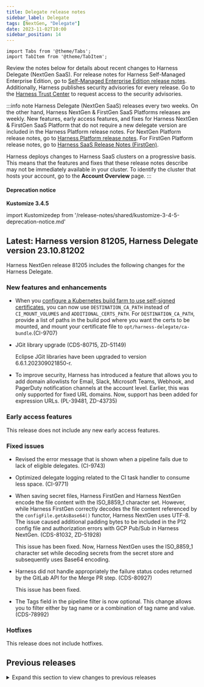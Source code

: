 ```yaml
---
title: Delegate release notes
sidebar_label: Delegate
tags: [NextGen, "Delegate"]
date: 2023-11-02T10:00
sidebar_position: 14
---
```

```mdx-code-block
import Tabs from '@theme/Tabs';
import TabItem from '@theme/TabItem';
```

<DocsButton icon = "fa-solid fa-square-rss" text="Subscribe via RSS" link="/release-notes/delegate/rss.xml" />

Review the notes below for details about recent changes to Harness Delegate (NextGen SaaS). For release notes for Harness Self-Managed Enterprise Edition, go to [Self-Managed Enterprise Edition release notes](/release-notes/self-managed-enterprise-edition). Additionally, Harness publishes security advisories for every release. Go to the [Harness Trust Center](https://trust.harness.io/?itemUid=c41ff7d5-98e7-4d79-9594-fd8ef93a2838&source=documents_card) to request access to the security advisories.

:::info note
Harness Delegate (NextGen SaaS) releases every two weeks. On the other hand, Harness NextGen & FirstGen SaaS Platforms releases are weekly. New features, early access features, and fixes for Harness NextGen & FirstGen SaaS Platform that do not require a new delegate version are included in the Harness Platform release notes. For NextGen Platform release notes, go to [Harness Platform release notes](/release-notes/platform). For FirstGen Platform release notes, go to [Harness SaaS Release Notes (FirstGen)](/docs/first-gen/firstgen-release-notes/harness-saa-s-release-notes).

Harness deploys changes to Harness SaaS clusters on a progressive basis. This means that the features and fixes that these release notes describe may not be immediately available in your cluster. To identify the cluster that hosts your account, go to the **Account Overview** page. 
:::

#### Deprecation notice

**Kustomize 3.4.5**

import Kustomizedep from '/release-notes/shared/kustomize-3-4-5-deprecation-notice.md'

<Kustomizedep />

## Latest: Harness version 81205, Harness Delegate version 23.10.81202

Harness NextGen release 81205 includes the following changes for the Harness Delegate.

### New features and enhancements

- When you [configure a Kubernetes build farm to use self-signed certificates](https://developer.harness.io/docs/continuous-integration/use-ci/set-up-build-infrastructure/k8s-build-infrastructure/configure-a-kubernetes-build-farm-to-use-self-signed-certificates/), you can now use `DESTINATION_CA_PATH` instead of `CI_MOUNT_VOLUMES` and `ADDITIONAL_CERTS_PATH`. For `DESTINATION_CA_PATH`, provide a list of paths in the build pod where you want the certs to be mounted, and mount your certificate file to `opt/harness-delegate/ca-bundle`.(CI-9707)

- JGit library upgrade (CDS-80715, ZD-51149)

  Eclipse JGit libraries have been upgraded to version 6.6.1.202309021850-r.

- To improve security, Harness has introduced a feature that allows you to add domain allowlists for Email, Slack, Microsoft Teams, Webhook, and PagerDuty notification channels at the account level. Earlier, this was only supported for fixed URL domains. Now, support has been added for expression URLs. (PL-39481, ZD-43735)

### Early access features

This release does not include any new early access features.

### Fixed issues

- Revised the error message that is shown when a pipeline fails due to lack of eligible delegates. (CI-9743)

- Optimized delegate logging related to the CI task handler to consume less space. (CI-9771)

- When saving secret files, Harness FirstGen and Harness NextGen encode the file content with the ISO_8859_1 character set. However, while Harness FirstGen correctly decodes the file content referenced by the `configFile.getAsBase64()` functor, Harness NextGen uses UTF-8. The issue caused additional padding bytes to be included in the P12 config file and authorization errors with GCP Pub/Sub in Harness NextGen. (CDS-81032, ZD-51928)

  This issue has been fixed. Now, Harness NextGen uses the ISO_8859_1 character set while decoding secrets from the secret store and subsequently uses Base64 encoding.

- Harness did not handle appropriately the failure status codes returned by the GitLab API for the Merge PR step. (CDS-80927)

  This issue has been fixed.

- The Tags field in the pipeline filter is now optional. This change allows you to filter either by tag name or a combination of tag name and value. (CDS-78992)

### Hotfixes

This release does not include hotfixes.

## Previous releases

<details>
<summary>Expand this section to view changes to previous releases</summary>

#### Harness version 81008, Harness Delegate version 23.10.81010

Harness NextGen release 81008 includes the following changes for the Harness Delegate.

:::danger Breaking change

Harness implemented access checks to restrict unauthorized users from viewing delegate information on the delegate list page. Access checks are now enforced on the page for delegate view permissions. (PL-38958, ZD-50634)

:::

##### New features and enhancements

You can now reference secret values in JSON files by using XPATH. Support is available for AWS Secret Manager, Azure Key Vault, GCP Secret Manager, and HashiCorp Vault. For more information, go to [Reference existing secret manager secrets](docs/platform/secrets/secrets-management/reference-existing-secret-manager-secrets/). (PL-41063, ZD-51651)

##### Early access features

This release does not include any new early access features.

##### Fixed issues

- The Merge PR step fails with GitLab connectors. (CDS-79772)

  This issue has been fixed.

- Execution failure logs associated with an exception named `DuplicateKeyException` included the name of the Harness production server. (CDS-79514, ZD-50804)

  This issue has been fixed.

- Harness now supports the deployment of ECS services whose count is the same as the running instances in a blue-green strategy (CDS-79412)

- If a pipeline that includes the Terragrunt Apply step fails, the Terragrunt working directory is not removed from the file system. Consequently, the delegate container's disk usage gradually increases. The issue occurs when the working directory includes symbolic links. (CDS-79020,	ZD-50532)

  This issue has been fixed.

- If a step in a WinRM deployment fails, Harness does not clean up temporary files created on the remote host. (CDS-78304, ZD-49543)

  This issue has been fixed.

- When a [code repo connector](/docs/platform/connectors/code-repositories/connect-to-code-repo) encounters a cert error, the error message shown in the Harness UI is now more informative. (CI-8509)

- Fixed an issue where some [code repo connectors](/docs/platform/connectors/code-repositories/connect-to-code-repo) didn't send the [build status](/docs/continuous-integration/use-ci/viewing-builds#source-code-repository-links) back to the SCM provider. This happened due to an issue in the Harness Delegate, and it occurred only for code repo connectors that [connected through a Harness Delegate](/docs/platform/connectors/code-repositories/ref-source-repo-provider/git-hub-connector-settings-reference#connectivity-mode-settings). Connectors connecting through the Harness Platform weren't impacted. (CI-9835, ZD-51754, ZD-51758, ZD-51763)

- Fixed an issue where the latest delegate version was not reflected in the latest supported delegate version API. (PL-41151)

   For more information on the latest supported delegate version API, go to [Use automatic upgrade with custom delegate images](/docs/platform/delegates/install-delegates/delegate-upgrades-and-expiration/#use-automatic-upgrade-with-custom-delegate-images).

##### Hotfixes

##### Version 81015

- The service dashboard did not show the new active instance count that resulted from updates made to workload replicas. The issue occurred in a few Helm deployment scenarios, when the updates were made after deployment. (CDS-82385, ZD-52612)

  This issue has been fixed. 

- To set up certificates, Harness has introduced a new way to mount certificates to delegate pods for CI executions. With the new capability, you must mount certificates to `/opt/harness-delegate/ca-bundle` and specify a list of comma-separated destination paths with the `DESTINATION_CA_PATH` environment variable. Each path corresponds to the location on the CI build pod where you want the certificate to be mounted. This solution works for CI build pods and for the SCM client on the delegate. (CI-9707)

  The following YAML configuration illustrates the new method:

  ```yaml
        env:
        - name: DESTINATION_CA_PATH
                  value: "/etc/ssl/certs/ca-bundle.crt,/kaniko/ssl/certs/additional-ca-cert-bundle.crt"
                volumeMounts:
                - name: certvol
                  mountPath: /opt/harness-delegate/ca-bundle/ca.bundle
                  subPath:  ca.bundle
              volumes:
              - name: certvol
                secret:
                  secretName: addcerts
                  items:
                  - key: ca.bundle
                    path: ca.bundle
  ```
  
  The previous method used the `CI_MOUNT_VOLUMES` and `ADDITIONAL_CERTS_PATH` environment variables. You can use both methods concurrently. The new method assumes priority. If the new method fails, Harness falls back to the old method. 

#### Harness version 80811, Harness Delegate version 23.09.80804

Harness NextGen release 80811 includes the following changes for the Harness Delegate.

##### New features and enhancements

- Upgraded the Bouncy Castle library to address potential vulnerabilities. (PL-40729, ZD-48823)

   - `org.bouncycastle:bcpg-jdk15on:jar:1.70` to `org.bouncycastle:bcpg-jdk18on:jar:1.76`
   - `org.bouncycastle:bcpkix-jdk15on:jar:1.70` to `org.bouncycastle:bcpkix-jdk18on:jar:1.76`
   - `org.bouncycastle:bcprov-ext-jdk15on:jar:1.70` to `org.bouncycastle:bcprov-ext-jdk18on:jar:1.76`
   - `org.bouncycastle:bcprov-jdk15on:jar:1.70` to `org.bouncycastle:bcprov-jdk18on:jar:1.76`

<!-- Add to 809xx or future release when feature is complete
- You can now reference secret values in JSON files by using XPATH. Support is available for AWS Secret Manager, Azure Key Vault, GCP Secret Manager, and HashiCorp Vault. (PL-41063)
-->

- Harness CD now supports auto-scaling of green services in the ECS Blue Green Swap Target step. (CDS-79414)

##### Early access features

This release does not include any new early access features.

##### Fixed issues

- The Kustomize 3.5.4 binary is now removed from the immutable delegate, and all Kustomize tasks are routed via the Kubectl binary. (CDS-58893, ZD-48553)

- In certain scenarios for ECS Blue Green deployments, the Green application was not rolling back. We have added functionality to handle this scenario. We now consistently roll back the Green service in ECS Blue Green deployments. (CDS-76795, ZD-49005, ZD-49919)

- Fixed an issue where ShellScript WinRM deployments would not honor the configured timeout. For example, the step would time out by default in 30 minutes even when the configured timeout was 1 day. Now the WinRM session timeout will be set to 30 minutes or the timeout configured for the step (if more than 30 minutes). (CDS-78219, ZD-48180, ZD-49871)

- Fixed an issue with Artifactory artifact fetches in the pipeline, when the artifact path was in a nested directory and also a regex. (CDS-78278, ZD-50030)

- Resolved an issue when copying config files from BitBucket repositories if a folder path was specified instead of a file path. (CDS-78344, ZD-49489)

- The output of the Kubernetes Dry Run step did not generate a valid Kubernetes manifest due to the masking of the secrets values (CDS-78507).

  Harness was masking all the secrets values using the character set `***` for both stringData and data fields in Secrets Resources. Since the data field supports only Base64 encoded values, this resulted in an invalid manifest. With this fix, Harness uses a valid value to mask these data fields (`Kioq`, the Base64 value of `***`).

- Harness did not handle the `Unknown Host Exception` error appropriately and, consequently, showed the misleading "Delegates are not available for performing operation" message when you configured LDAP incorrectly (for example, you entered an incorrect host or port number). (PL-28077)

  This issue has been fixed.

- Harness showed JSON Web Token URLs in Delegate task logs associated with shell script task failures. (PL-39102)

  This issue has been fixed.

- Delegates failed to reauthenticate with the proxy after the initial proxy session expired. (PL-40630, ZD-48981, ZD-49626)

   The following updates to delegate communication with Harness Manager over proxy resolve this issue.

   - Removed `return null` when the delegate receives the required 407 proxy authentication.
   
   - Added the following variables for the `asyncHttpClient` to authenticate with the proxy.
      - `org.asynchttpclient.AsyncHttpClientConfig.proxy.user`
      - `org.asynchttpclient.AsyncHttpClientConfig.proxy.password`

- Harness Platform release 80504 did not allow you to create empty user groups. (PL-41005, ZD-50411, ZD-50475)

  This issue has been fixed.

- When steps timed out for aborted tasks that were previously assigned, the UI displayed an incorrect error message. (PL-41226, ZD-49908, ZD-50652)

  The UI now displays the correct error message.

- The UI allowed all users to select the **Copy token** option from the **More Options** (&vellip;) menu. (PL-41155)

   This issue has been resolved. Now, only users with the required permissions to copy tokens are able to select the **Copy token** option.

- Fixed an issue where build pods weren't cleaned up if Harness selected an invalid delegate for the cleanup task. This could happen if you used [delegate selectors](/docs/platform/Delegates/manage-delegates/select-delegates-with-selectors) based on [delegate tags](/docs/platform/Delegates/manage-delegates/select-delegates-with-selectors#delegate-tags), and multiple delegates had the same tags, but some of those delegates didn't have access to the cluster. Now Harness checks the selected delegate's connectivity to the cluster before assigning a task to that delegate. (CI-8831, ZD-47647)

- The execution logs from the Initialize step showed SSH keys used in the environment for the Command step. (CDS-79144, ZD-50623)
  
  This issue has been fixed.

##### Hotfixes

##### Version 23.10.80808

- For generic (non-Docker) artifacts available in Artifactory, you can use an expression to specify the path to the artifact. This filter works in the same way as the artifact filter in Harness FirstGen, and it is useful when you want to fetch artifacts from multiple paths. (CDS-78181)

- Updated the internal Jenkins library to support long IDs for Jenkins builds. Previously, supported IDs were limited to integer bounds. (CDS-79499, ZD-50718, ZD-50888)

- Fixed an issue where Git statuses were not being sent for pull requests. (CES-1376)

- Added support for referencing JSON secret keys with dots at the top level. Nested keys with dots are not supported. (PL-41715)

#### Harness version 80504, Harness Delegate version 23.09.80505

Harness NextGen release 80504 includes the following changes for the Harness Delegate.

##### New features and enhancements

- Upgraded `io.netty:netty*` to version `4.1.94.final` to address vulnerabilities. (CI-8971, ZD-48488)

- API Call logs now include details such as response, size, duration, HTTP verb, and response code in the summary. (OIP-767)

- If the Email step failed to send a notification, the following message was displayed: “Failed to send the email. Check SMTP configuration.” The message did not include any additional information to help you debug the issue. (PL-40007, ZD-47524)

   Now, the message has been enhanced to show the cause of failure. It also identifies the delegate that executed the task.

- The OWASP Java HTML Sanitizer version is upgraded to 20220608.1. (PL-40807)

- The Mozilla Rhino library has been upgraded from version 1.7R4 to 1.7.14. (PL-40808)

- The Spring Boot library is upgraded to version 2.7.14. (PL-40810)

- The delegate expiration policy has been extended from 3 months to 6 months. You now only have to update delegates once every 6 months. (PL-39452)

##### Early access features

This release does not include any new early access features.

##### Fixed issues

- Fixed a Nexus artifact issue where a fetch timed out when a single group contained more than 50 artifacts. (CDS-73884, ZD-45052, ZD-47206)

- Fixed an intermittent issue where Helm deployment pipelines would report the Helm repository as not found. (CDS-76919)

- Fixed an issue that resulted in Null Pointer Exceptions when running a pipeline manually with a `<+trigger.connectorRef>` expression. This expression gets its data from the trigger payload. With this fix, the pipeline correctly handles the case where the trigger payload is null. (CDS-77736, ZD-49685, ZD-49720, ZD-49722)

- Fixed an issue where the `ACCOUNT_SECRET` environment variable was overriding the `DELEGATE_TOKEN` value in the delegate's Docker container for delegates with an immutable image type (image tag `yy.mm.xxxxx`). (PL-40728)

##### Hotfixes

##### Version 23.09.80512

- ShellScript WinRM deployments didn't honor the configured timeout. For example, the step would time out by default in 30 minutes, even when the configured timeout was set to one day. (CDS-78219, ZD-48180, ZD-49871)

   The issue has been resolved. Now, the WinRM session timeout is set to the maximum of the step timeout configured plus 30 minutes.

##### Version 23.09.80511

- Previously, there was an issue with the task capacity limiter for delegates where the counter didn't decrement when a task was aborted. (PL-41408)

   This issue has been fixed. Now, when you deploy a delegate and set the `DELEGATE_TASK_CAPACITY` environment variable, the number of concurrent tasks for the delegate is limited to the specified capacity. 

##### Version 23.09.80510

- Added support for the Artifactory **Artifact Path** filter. (CDS-77244, CDS-79760)

- The task count did not decrease when a task was aborted and the `DELEGATE_TASK_CAPACITY` environment variable was enabled. (PL-41367)

   Harness recommends that you upgrade to delegate version 23.09.80511 to resolve this issue.

##### Version 23.09.80507

- When escaping single quotes in environment variables, the same map was passed to subsequent command units which caused the escaped single quotes to escape again. (CDS-75775)

   This issue has been resolved. Subsequent command units do not escape single quotes again.

##### Version 23.09.80506

- API calls made to Git providers during deployments caused rate limit errors. (CDS-78950)

  The issue has been resolved. Harness reduced the number of API calls made to Git providers during deployment.

#### Harness version 80307, Harness Delegate version 23.08.80308

Harness NextGen release 80307 includes the following changes for the Harness Delegate.

##### New features and enhancements

- If you use the App Role authentication method in the HashiCorp Vault connector, you can choose to cache the vault token. The token is cached on the Harness Delegate for a time duration equal to the TTL of the vault token, with 1% leeway. 

  By default, caching is enabled for all existing connectors. To disable caching, go to the connector's YAML configuration and set the `enableCache` parameter to `false`. Harness UI support to enable and disable caching will be added in a subsequent release. (PL-39821)

- To safeguard your operations and protect against potential security vulnerabilities, Harness deprecated the Helm 2 binary from delegates with an immutable image type (image tag `23.08.80308`). For information on delegate types, go to [Delegate image types](/docs/platform/delegates/delegate-concepts/delegate-image-types). (PL-40409)

- In a monitored service, back end license checks and Terraform live monitoring are always on. (SRM-15255)

   Now, monitored services can be enabled only from the user interface (through toggle buttons) and the enable API. Monitored services will always be disabled when created and during subsequent updates to them.

##### Early access features

**GitHub App authentication for GitHub connectors (CI-8577, CI-8367)**

This feature is behind the feature flag `CDS_GITHUB_APP_AUTHENTICATION`. Contact [Harness Support](mailto:support@harness.io) to enable the feature flag.

With this feature flag enabled, you can use a GitHub App as the [primary authentication method for a GitHub connector](/docs/platform/connectors/code-repositories/ref-source-repo-provider/git-hub-connector-settings-reference#credentials-settings), and you can use GitHub connectors with GitHub App authentication in the [Git Clone step](/docs/continuous-integration/use-ci/codebase-configuration/clone-and-process-multiple-codebases-in-the-same-pipeline).

##### Fixed issues

- Fixed an issue where Azure webhook triggers did not work as expected because the delegate could not parse repository URLs in the format `https://{ORG}@dev.azure.com/{ORG}/{PROJECT}/_git/{REPO}`. With this fix, the delegate can parse these URLs and Azure webhook triggers work as expected. (CDS-59023)

- Fixed the behavior of delegate selectors in Jira, ServiceNow and Bamboo build steps. Delegate selectors at the step, stage, and pipeline levels did not override the connector's selector. This meant that both delegate selectors were checked during step execution. With this fix, any selector at the step, stage, or pipeline level overrides the connector's selector. This matches the default behavior in all other step types. (CDS-71025)

- Fixed a UI issue where pipelines, input sets, and executions were ordered incorrectly due to case-sensitive sorting of the element list. With this release, the UI now uses case-insensitive sorting when it lists pipelines, input sets, and pipeline executions. (CDS-73216)

- Fixed an issue where a `<+configFile.getAsBase64(content)>` expression would get parsed incorrectly if it contained multiple lines. (CDS-73424)

- Fixed an issue observed in pipeline executions with service overrides. If an encrypted config file was deleted, a log message would show the path to the deleted file. (CDS-75153, ZD-47557) 

- Fixed an issue observed in Blue Green deployments of ASG services, where a repeat deployment incorrectly could result in a scaling down of instances to 0. (CDS-75560)

- Fixed an issue where exceptions happened due to Kubernetes `kubectl` “connection-refused” errors. With this fix, these exceptions are now classified as connectivity errors. This gives you proper control to implement failure strategies based on errors of type Connectivity. (CDS-75777, ZD-48380)

- Introduced a validation to ensure that only repos that are allowed on the basis of `repoAllowList` can be set for pipelines, InputSets, and templates while using the [Edit Git details](/docs/platform/git-experience/configure-git-experience-for-harness-entities/#edit-git-details-for-a-pipeline) feature. (CDS-75828)

- Fixed an issue where the Custom Remote Store did not clone a repo larger than 25Mb if provided in the execution script. With this fix, the Custom Remote Store now has a <=25Mb size validation on manifest files (not the entire repo). (CDS-75900)

- Removed unnecessary wait time at the end of the initialize step, saving approximately 30 seconds. (CI-9122)

- Fixed an issue where the token value was missing in the delegate token list API call. (PL-39790)

- Fixed an issue where some records did not trigger delegate task assignments. (PL-40148)

- The `publishedDelegateVersion` API incorrectly required edit permission. (PL-40322)

   This issue is fixed. The `publishedDelegateVersion` API now requires only view permission.

##### Hotfixes

##### Version 80313

- There were several `OverlappingFileLockException` errors caused by the version of the Chronicle Queue library used. (CCM-14174)

   The issue has been resolved. We upgraded the Chronicle Queue library to fix the errors.

##### Version 80312

- In previous versions, when utilizing Artifactory as an artifact source, there was an issue where the retrieval of artifacts failed when the specified path included regular expressions, and the path structure was nested rather than flat. We are pleased to announce that this release addresses and resolves this issue.

##### Version 80311

- In some scenarios for Amazon ECS blue/green deployments, the green application didn’t roll back consistently because the new service continued to run tasks in the `live-target-group`. To resolve this issue, Harness no longer fetches the count of running services in rollback tasks before rolling back the green service. The green service now rolls back consistently. (CDS-76795, ZD-49005)

   This fix is behind the feature flag `CDS_ECS_BG_GREEN_SERVICE_ROLLBACK`. Contact [Harness Support](mailto:support@harness.io) to enable the fix.

##### Version 23.08.80310

- Due to intermittent issues with the cf CLI, the Tanzu Application Services (TAS) Rolling deployment step failed to create the application. (CDS-75250)

  Now, before performing a rolling deployment, the TAS Rolling deployment step first verifies that the application exists. If the application does not exist, it deploys the application without using the rolling deployment strategy. If the application exists, it performs a rolling upgrade. 

##### Version 23.09.80309

- Do not evaluate service variables on the Bash shell when exporting them in Command step. (CDS-75775)

  If a service variable has bash-interpretable characters like dollar ($), they will remain as is when exported in the Command step. Previously, they were being 
  evaluated using the bash interpreter (for example, "abc$1abc" would actually be sent as "abc$bc").


##### Version 23.08.80308

- In certain scenarios for Amazon ECS blue/green deployments, the green application was not rolling back. We have added functionality to handle this scenario. We now consistently roll back the green service in Amazon ECS blue/green deployments. (CDS-76795, ZD-49005)

   This fix is behind the feature flag `CDS_ECS_BG_GREEN_SERVICE_ROLLBACK`. Contact [Harness Support](mailto:support@harness.io) to enable the fix.

#### August 4, 2023, Harness version 80120, Harness Delegate version 23.08.80104

##### What's new

- Removed Helm version 3.1 from from delegates with an immutable image type (image tag `yy.mm.xxxxx`). (CDS-58892, ZD-47520, ZD-48553)

   For information on delegate types, go to [Delegate image types](/docs/platform/delegates/delegate-concepts/delegate-image-types). 

- Upgraded go-template binary to version 0.4.3, which uses Go version 1.20. (CDS-58919)

- Upgraded the Helm binary from version 3.8 to 3.12. (CDS-58931)

- The `kubectl` command now includes retry logic to handle connection issues. (CDS-72869)

- The Execution Logs have been enhanced to include additional details such as duration, task ID, and more. These details help you understand and debug CV Steps, SRM Live monitoring, and SLI. (OIP-565)

- In manual Query mode, the Datadog Metrics Health source now provides support for formulas. (OIP-568)

   These formulas follow a specific format: Query `a` ; Query `b` ; Formula using `a`, `b`.

   Let's consider an example to illustrate this:

   - Query `a` is "Query-with-a"

   - Query `b` is "Query-with-a"

   - The formula is "(a/b) * 100 - 5"

   The resulting query would appear as follows: `kubernetes.memory.usage{cluster-name:chi-play};kubernetes.memory.total{cluster-name:chi-play};(a/b) * 100 - 5`

   In the above example, `a` and `b` represent the respective queries:

   - a = `kubernetes.memory.usage{cluster-name:chi-play}`

   - b = `kubernetes.memory.total{cluster-name:chi-play}`

   You can include any number of queries in the final formula using alphabetical variables, such as a, b, c, d, and so on.

- Error messages from health source providers are now included in API responses for improved user experience and debugging efficiency. (OIP-657)

- A new `getAzureKeyVaultClient` API is available to fetch the list of Azure vaults. This option reduces the time it takes for Harness to reflect a newly-created Azure vault. (PL-28392, ZD-44045)

##### Early access

This release does not include any early access features.

##### Fixed issues

-  Fixed an issue with handling of new line characters in [GitHub App private key files](/docs/platform/connectors/code-repositories/git-hub-app-support) generated on Windows machines. (CI-8708)

- Fixed an issue in Artifactory deployments where the **Artifact Path** pull-down menu would populate even when the Artifactory connector failed to process a regular expression. Now, when a regex is supplied to an artifact tag in the pipeline for a service, the **Artifact Path** menu populates correctly based on the regex. (CDS-72737, ZD-46236)

- Previously, when a fixed value was specified to a pipeline build, the Service step used pattern matching to verify the value.  Now, the Service step verifies the value using an exact match. (CDS-72911)

  For example, suppose the **Jenkins Build** field is set to 1. Previously, the check would pass even if build 1 was absent and build 41 was present. With this fix, the check passes only if build 1 is present. 

- Fixed an issue where Helm deployment steps timed out after the initial installation/upgrade phase, preventing the execution of a Helm rollback step. (CDS-73264, ZD-46163)

- Fixed an issue where WinRM deployments would not honor the configured timeout. For example, the step would time out out by default in 30 minutes even when the configured timeout was 1 day. Now, the WinRM session timeout will be set to maximum of step timeout configured and 30 minutes. (CDS-73641, ZD-46904, ZD-48180)

  This fix is behind the feature flag `DISABLE_WINRM_COMMAND_ENCODING`. Contact [Harness Support](mailto:support@harness.io) to enable this fix.

- Fixed an issue where the Override Image Connector did not properly configure the image path in the container step. (CDS-73727, ZD-43089, ZD-46916, ZD-47578, ZD-47716)

   This issue has been resolved. The Override Image Connector now correctly configures the image path, including the hostname. 

-  Fixed an issue where command execution logs were incomplete even though the pipeline ran successfully. This issue was observed when using Command steps in SSH or WinRM deployments. (CDS-74042, ZD-46904)

- Fixed an issue where the Terraform Plan step would exit with code 0 even when there was a change as per the generated plan. This would happen when using the **Export JSON representation of Terraform Plan** option. Now, the step exits with the correct code (2) based on the `terraform plan` command. (CDS-74144, ZD-47379)

- Fixed an issue that resulted in failures when deploying a Tanzu service with a `vars.yaml` file. (CDS-74163, ZD-47412)

  You can now provide routes as variables in your TAS manifest, like this:

  Sample TAS manifest:

  ```yaml
  applications:
  - name: ((NAME))
      memory: 500M
      instances: 1
      routes: ((ROUTES))
  ```
  Sample vars manifest:
  ```yaml
  NAME: harness_<+service.name>_app
  ROUTES:
      - route: route1.apps.tas-harness.com
      - route: route2.apps.tas-harness.com
  ```

- Fixed an issue where users could not use the Blue Green Stage Scale Down step with a manifest kind that was not present in the Kind list used by Harness. Now, the Blue Green Stage Scale Down Step will not fail for unknown manifest kinds. (CDS-74259, ZD-47431)

- Incorrect ordering of execution logs and API call logs. (OIP-661)

   This issue has been resolved. Now, the execution logs and API call logs are displayed in the correct order.

- Earlier, even though you could use the `JAVA_OPTS` environment variable to specify JVM options for the delegate, you could not override the default JVM options that Harness used, namely `-XX:MaxRAMPercentage=70.0` and `-XX:MinRAMPercentage=40.0`. The option to override the defaults was unavailable because the value of JAVA_OPTS was prepended to the default JVM options. (PL-38839)

   This issue has been fixed. The value of JAVA_OPTS is now appended to the default JVM options, thus allowing you to override the default options.

- You were allowed to create resource groups with the same identifier as a built-in resource group. (PL-39503)

  This issue has been fixed. Validation in the API that creates resource groups now checks whether an existing resource group has the same identifier.

- If the delegates that were eligible to execute a pipeline task (delegates that were within the account-organization-project scope of the pipeline and matched any configured delegate selectors) did not have the required tools or connectivity to execute the task, the task timeout message included delegates that did not meet the eligibility criteria. (PL-39624, ZD-46460, ZD-46513)

  This issue has been fixed. The message displayed on task timeout has been improved for scenarios in which no delegate matches specified selectors and no delegates are found in the account.

- Delegates showed high CPU usage caused by a large number of threads that perform read operations being generated and abandoned. (PL-39797)

   This issue has been resolved through improved message read performance and an increased read timeout.

#### August 8, 2023 Harness Delegate hotfix version 23.08.79910

- The delegate stopped trying to reconnect to the WebSocket if the infrastructure experienced a network outage for over five minutes. (PL-40547)

  This issue is fixed. The delegate keeps trying to reconnect to the WebSocket until it's successful.
                               
#### August 7, 2023 Harness Delegate hotfix version 23.08.79909

- The pipeline console did not show any logs to indicate that Kubernetes infrastructure container initialization and completion tasks were in progress.

  Now, to improve your experience, the console shows logs to indicate when the task begins and ends. (CDS-74522, ZD-47616)

#### July 20, 2023 Harness Delegate hotfix version 23.07.79906

- Helm deployment steps timed out after the initial installation/upgrade phase, preventing the execution of a Helm rollback step. (CDS-73264)

   This issue is now fixed.

#### July 18, 2023, Harness version 79916, Harness Delegate version 23.07.79904

Harness NextGen release 79916 includes the following changes for the Harness Delegate.

##### What's new

- The Splunk connector has been enhanced to include support for Bearer Token. (OIP-598)

- The List Tokens API now supports listing all the personal access tokens or service account tokens in the account. The API has been enhanced as follows:
   1. If you have user management permissions, you can list all the Personal Access Tokens in your account. You can also filter tokens belonging to a user or filter only active tokens.
   2. If you have service account management permissions, you can list all the service account tokens in your account. You can also filter tokens for a service account or filter only active tokens. (PL-31870, ZD-40110)

##### Early access

- Harness added the ability to acquire only the configured maximum number of tasks. This allows Harness Manager to use the task capacity to determine whether to assign a task to the delegate or queue it. You can configure the maximum number of tasks using the Env variable `DELEGATE_TASK_CAPACITY`. For example, if you set `DELEGATE_TASK_CAPACITY` to a value of 2 and execute 6 tasks in parallel, Harness Manager executes only 2 tasks at a time. If you don't configure `DELEGATE_TASK_CAPACITY`, Harness Manager executes all 6 tasks in parallel. (PL-39351)

   This functionality is behind a feature flag, `DELEGATE_TASK_CAPACITY_CHECK`. When the feature flag is enabled, the task is broadcast every minute in Harness Manager until it expires.

##### Fixed issues

- Cron triggers artifact setting failed when modified regex did not match any build. (CDS-72589, ZD-46323)

  Harness initially modifies the regex to see if it matches any build. The trigger was failing if it did not match. Now, if the regex does not match any build, Harness will use the original regex.

- Artifactory artifact source **Artifact Name** regex value was not working correctly. (CDS-73150)

  Harness has added support for regex values for generic type Artifactory artifacts.

- The sort order on the pipelines list page was incorrect. (CDS-73216)

   Now, Harness supports case-insensitive sorting for pipelines, input sets, and pipeline executions.

- The `<+configFile.getAsBase64()>` expression not resolving correctly when the content had new lines. (CDS-73424)

  The issue occurred with newline characters while encoding config files. This is fixed and Harness now replaces newline characters with unicode.

- There was an error collecting metric data when encountering  `null` values returned by metric queries. (OIP-551)

   This issue has been resolved by ignoring null data points and using valid data points in the window.

- The Tokens list page returned a display error when tokens were present and there were multiple pages of results. (PL-36734)

  A code enhancement to reset the pagination on the Tokens list page after any token is deleted fixed this issue. Previously, if you deleted the last token on any page after the first page, the page displayed an empty result list.

- The `listDelegates` API failed when custom selectors were present in the delegate. (PL-39779)

   A code enhancement to update custom tags fixed this issue.

- The listing API failed with an `UnsupportedOperationException` when custom tags were present. Filter APIs failed with NPEs. (PL-39824)

   A code enhancement fixed these issues.

- The delegate token list result from the `DelegateTokenStatus` API endpoint displayed all values as `null`. (PL-39440)

   A code enhancement for the `DelegateTokenStatus` endpoint to return token values even when token details are not fetched by token name fixed this issue. Token values only populate when the user has edit delegate permission. If the user doesn't have edit delegate permission, the value remains `null`.

- The AWS connector widget's prefix field did not accept prefixes starting with a slash. Such slashes were stripped off, and this led to undesired behavior. (PL-39194, ZD-45104)

   Prefixes that begin with a slash are now supported.

- You could not create Azure Key Vault connectors in Harness NextGen even when you used the service principal credentials that successfully created Azure Key Vault connectors in Harness FirstGen. After you entered the service principal credentials, the Vault setup window stopped responding. After several minutes, the following message is displayed: `None of the active delegates were available to complete the task. ==> : 'Missing capabilities: [https:null.vault.azure.net]'` (PL-39783, ZD-46756)

   This issue is now fixed.

#### June 28, 2023, Harness version 79714, Harness Delegate version 23.06.79707

Harness NextGen release 79714 includes the following changes for the Harness Delegate.

##### What's new

- You can now see disconnected delegate details in selection logs and error messages when there are no eligible delegates in an active state to execute tasks. (PL-37900)

- The delegate JRE is upgraded to 11.0.19_7. (PL-37994)

- When a delegate token is revoked, Harness now sends `SELF_DESTRUCT` to all delegates that are using the revoked token. (PL-38957)

##### Early access

- Added a new field in the release history for Blue Green deployments to differentiate between environments. (CDS-69961)

  Enable the feature flag, `CDS_BG_STAGE_SCALE_DOWN_STEP_NG` to leverage this feature. 

  This is an enhancement to the Kubernetes Blue Green Stage Scale Down step. You can now scale down your last successful stage environment only if the primary resources exist. This enhancement helps you efficiently manage your resources, and prevent deleting the important resources.

  Make sure that the infrastructure definition of these resources and the Blue Green service are the same. This is necessary as Harness identifies resources from the release history, which is mapped to a release name. If you configure a different infrastructure definition, it might lead to scaling down important resources.

##### Fixed issues

- A project-level template crashed when opened. (CDS-71980, ZD-45950)

  The three hyphens, `---` used in the YAML as YAML document separator was being replaced by `---\n` with an empty string due to a logic in the code. This logic made the YAML invalid. 

  This issue is fixed by disabling `YAMLGenerator.Feature.WRITE_DOC_START_MARKER` in the YamlUtils to stop the YAML document separator `---` from being added to the YAML. 

- Fixed an issue where the applications created outside Harness were deleted during rollback if a Tanzu Application Services (TAS) Rolling deployment failed the first time. (CDS-71397)

- Pipeline execution failed when a variable whose required field is set to `TRUE` is passed as an expression. (CDS-71357, ZD-45615)

  Harness checks for the value of the variable whose required field is set to `TRUE`, and the pipeline failed if the value was empty. This issue occurred when Harness checked for the value of variables that were passed as expressions. The value of expressions cannot be resolved during pipeline creation. 

  This issue is fixed by ignoring the check for variables passed as an expression. 

- Creating a launch template for an AWS Auto Scale Group (ASG) deployment resulted in a null pointer exception. (CDS-71235)

  This issue is fixed by adding proper validation for the ASG launch template manifest content.

- Improved the error message for pipeline execution failures when running a pipeline that has nested [chained pipelines](/docs/platform/pipelines/pipeline-chaining/). (CDS-69578, ZD-44443)
- CloudFormation deployment failed with an unclear error message, `# Exception: Invalid request: Template format error: YAML not well-formed. (line 1, column 40) (Service: AmazonCloudFormation; Status Code: 400; Error Code: ValidationError; Request ID: 7685da0b-c14a-47e2-afe5-9e4ffde536c6; Proxy: null) while Updating stack: pipeline-demo.`. (CDS-68866, ZD-44165)

  When a multi-line string was passed as input for a child pipeline, the string was being converted to a single line. 

  This issue is fixed. Instead of passing data using YAML, Harness now uses JSON for data processing. This helps preserve multi-line strings and YAML structures properly to process pipeline YAML and user inputs. Enable the feature flag, `PIE_PROCESS_ON_JSON_NODE` to leverage this fix.

- Fixed an issue where the expression, `<+lastPublished.tag>.regex()` was not resolved properly when used as runtime input for artifacts. (CDS-68810)

- Quotations were added to execution YAML strings inconsistently when comparing pipeline YAMLs. (CDS-67637)

  This issue is fixed by enabling `MINIMIZE_QUOTES` for YamlUtils and YamlPipelineUtils classes. The compiled YAML no longer has quotations around strings where they are not needed, but only around numbers. Even if you had added quotations in the string values in the pipeline YAML, they'll be removed in the compiled YAML. Also, there won't be unnecessary audit trails where the diff only has quotations around strings.

- Account-level connectors with resource groups set to **Specified** were not available at the project-level. (PL-38828)

   This issue is now fixed. The connectors list shows the connectors for which users have resource group permissions set.

- The account-level **Session Timeout (in minutes)** allowed values greater than the 4320 minute maximum. (PL-32498)

   This issue has been resolved by adding a code validation. The field no longer accepts values above 4320 minutes.


#### June 9, 2023, Harness version 79516, Harness Delegate version 23.06.79503

Harness NextGen release 79516 includes the following changes for the Harness Delegate.

##### What's new

- Send emails to non-Harness users. (CDS-58625, ZD-42496)
  
  To send emails to non-Harness users, you must configure your own SMTP server and enable the **Enable Emails to be sent to non-Harness Users** default setting. This setting is available at Account, Org, and Project levels.

  For more information on how to send emails to non-Harness users, go to [Email step reference](/docs/continuous-delivery/x-platform-cd-features/cd-steps/utilities/email_step/).

- Converted Harness CD from an explicit to an implicit change source for Service Reliability Management. (SRM-14724)

##### Early access

- Scale down the last successful stage environment created by using a Blue Green Deployment strategy. (CDS-68527)
  
  This functionality is behind a feature flag, `CDS_BG_STAGE_SCALE_DOWN_STEP_NG`. 

  This functionality helps you efficiently manage your resources. The scale down step can be configured within the same stage or different stage based on your requirement.

  During scale down, the `HorizontalPodAutoscaler` and `PodDisruptionBudget` resources are removed, and the Deployments, StatefulSets, DaemonSets and Deployment Configs resources are scaled down. Make sure that the infrastructure definition of these resources and the Blue Green service are the same. This is necessary as Harness identifies resources from the release history, which is mapped to a release name. If you configure a different infrastructure definition, it might lead to scaling down important resources.

- Kubernetes deployments support `HorizontalPodAutoscaler` and `PodDisruptionBudget` for Blue Green and Canary execution strategies. (CDS-59011)

  This functionality is behind a feature flag, `CDS_SUPPORT_HPA_AND_PDB_NG`.

##### Fixed issues

- Enhanced handling and logging for the `No enum constant io.harness.delegate.message.MessengerType.WATCHEIN` exception to enable the actual malformed message. This error indicates that a message is malformed and only occurs when there is an error during writing, for example, out of disk, process killed, etc. (PL-38245)

- Unable to create SLO using SignalFX metrics. (OIP-406)

  This issue has been resolved. Now, SignalFX's health source supports SLI functionality, and you can create SLOs using SignalFX metrics.

- Fixed an issue where Harness was unable to retrieve the Git status or push updates to Azure repos with project names with white spaces. (CI-8105, ZD-44679)

  This issue is fixed.

- Spot Elastigroup deployments failed to fetch instance health and expired. (CDS-56451, ZD-41436)
  
  Harness improved the handling mechanism for the Spot `instanceHealthiness` API to fix this issue.

- A force delete option appeared when deleting a template referenced by another template. This deleted the referenced template, but the remaining versions were no longer visible on the UI. (CDS-68683)
  
  Added additional test coverage for some workflows to resolve this issue.

- Fixed an issue where error logs were removed to stop error flooding into GCP logs when Git authentication fails. (CDS-68760)

- Fixed an issue where strings were interpreted as scientific notations. (CDS-69063, ZD-44206)

- Input values needed in steps or stages for execution failed with the error: `Cannot update execution status for the PlanExecution [execution Id] with RUNNING`. (CDS-69342, ZD-44344)
  
  This error occurred when converting YAML to JSON. A code enhancement fixed this issue. With this enhancement, quotes inside the field YAML are escaped, resulting in valid YAML.

- The pipeline execution error message for YAML related errors was unclear. (CDS-69576)
  
  Improved error message handling for YAML processing failures. The error message now display files that contain errors and points to the problematic part of the file. 

- Bamboo triggers were not working properly. (CDS-69605)
  
  Adding the Bamboo build to the delegate response resolved this issue. 

- Certificate issues in Harness Delegate version 23.05.79307. (CDS-70410, ZD-45105, ZD-45110, ZD-45128)
  
  The HTTP step was failing due to absence of the `certificate` value in the step. In previous delegate versions, the delegate would bypass the absence of this field. However, in delegate version 23.05.79307, this field was incorrectly set as mandatory for HTTP step execution for validations against servers that had self-signed certificates. This issue is fixed.

- Fixed an issue where the `eventPayload` expressions were not resolving when rerunning a failed pipeline that was previously fired by using a trigger. (CDS-70559)

#### May 23, 2023, Harness version 79306, Harness Delegate version 23.05.79307

Harness NextGen release 79306 includes the following changes for the Harness Delegate.

##### What's new

- Added support to provide quartz cron expressions for scheduled triggers. (CDS-59261, CDS-59260)

- Added support for accessing connector attributes for Deployment Templates. (CDS-54247)
    
  The connector attributes for Secret Manager connectors can be accessed in Deployment Templates using the following expressions. 
  
  * [AWS KMS](/docs/platform/secrets/secrets-management/add-an-aws-kms-secrets-manager): `<+infra.variables.AwsKms.spec.credential.type>`
  * [AWS Secrets Manager](/docs/platform/secrets/secrets-management/add-an-aws-secret-manager): `<+infra.variables.AwsSecretsManager.spec.region>`
  * [Azure Key Vault](/docs/platform/secrets/secrets-management/azure-key-vault): `<+infra.variables.AzureKeyVault.spec.vaultName>`
  * [Google KMS](/docs/platform/secrets/secrets-management/add-google-kms-secrets-manager): `<+infra.variables.GcpKms.spec.keyName>`
  * [Google Cloud secret manager](/docs/platform/secrets/secrets-management/add-a-google-cloud-secret-manager): `<+infra.variables.GcpSecMan.spec.credentialsRef.identifier>`
  * [Custom secret manager](/docs/platform/secrets/secrets-management/custom-secret-manager): `<+infra.variables.CustomSecMan.spec.isDefault>`
  * [HashiCorp Vault](/docs/platform/secrets/secrets-management/add-hashicorp-vault): `<+infra.variables.HashiCorp.spec.vaultUrl>`

- Git polling tasks for triggers are executed on the same delegate selector used in the Git connector. (CDS-58115)
  
  Previously, triggers used the round robin algorithm to select any available delegate within a project or account. Now, the delegate-based trigger polling selects the same delegate you used in the connectors for triggers. 

- The Azure Key Vault secret manager now supports creating secrets with expiration dates. Select **Expires On** to set a secret expiration date. (PL-32708, ZD-42524)

##### Early access

- New delegate metrics are available. This functionality is behind a feature flag, `DYNAMIC_REQUEST_HANDLING`. (PL-37908, PL-38538)

   Harness captures delegate agent metrics for delegates shipped on immutable image types. The following new delegate agent metrics are available with the feature flag:
  
   | **Metric name** | **Description** |
   | :-- | :-- |
   | `io_harness_custom_metric_task_rejected` | The number of tasks rejected because of a high load on the delegate. |
   | `io_harness_custom_metric_resource_consumption_above_threshold` | Delegate cpu/memory is above a threshold (defaults to 80%). Provide `DELEGATE_RESOURCE_THRESHOLD` as the env variable in the delegate YAML to configure the threshold. |

   Enable the feature flag, `DYNAMIC_REQUEST_HANDLING` to use the new delegate agent metrics. When this feature flag is enabled, Harness will capture the metrics. For more information, go to [Configure delegate metrics](/docs/platform/delegates/manage-delegates/delegate-metrics/).


##### Fixed issues

- Fixed an issue where the expressions of tags were not rendered properly. (CDS-68703, ZD-43797)

- Executions were failing with `Canary failed: [Canary Deployment failed - NoSuchMethodError: org.yaml.snakeyaml.constructor.SafeConstructor: method 'void <init>()' not found ]` error message. (CDS-68293, ZD-43753, ZD-43769)
  
  The Fabric8 library used by Harness is upgraded from version 5.x to 6.x. Harness was explicitly using snake.yaml version 2.x due to vulnerabilities present in the 1.x version.
  
  Harness' usages of Fabric8 library were throwing the above mentioned because Fabric8 library version 5.12.1 uses the old snake.yaml library version 1.x.

  Customers who were using the following were affected:
    - FirstGen Kubernetes deployments that contain Istio's VirtualService/DestinationRule objects.
    - FirstGen Traffic Split step.
    - FirstGen Native Helm deployments with Kubernetes cluster version 1.16 or earlier.
    - NextGen Kubernetes deployments that contain Istio's VirtualService/DestinationRule objects.
    - NextGen Native Helm deployments with Kubernetes cluster version 1.16 or earlier.

  This change does not create any behavioral changes.

- The access denied exception was saving the OAuth secret in the Harness Source Code Manager (SCM) user profile. (CDS-68144)
  
  This issue is fixed by passing the context correctly from the SCM service to the Git service.

- Pipelines with multi-level templates displayed Java errors because a secret was referenced by another secret. (CDS-68094)
  
  This issue is fixed in by improving the error messages.
  
- Fixed an issue by eliminating NPE during ASG pipeline execution. (CDS-59383)

- The Canary Delete step during rollback did not delete all canary resources when the forward Canary Delete step expired. The Canary Delete step uses Harness release history when the Canary Deployment step expires. An API call issue prevented Harness release history from being updated in time and available for the Canary Delete step during rollback. (CDS-58702)

   This issue has been resolved. The Canary Delete step now properly deletes canary workloads when the forward Canary Deployment step expires.

- Fixed an issue by adding support for retrying `sockettimeoutExceptions` as they can occur due to intermittent issues during a Kubernetes deployment. (CDS-57688)

- Invites to users fail with an unauthorized error while RBAC setup is still in progress. (PL-32117)

  A polling system ensures that RBAC setup has been completed.

- Custom Secret Manager creation does not consider the delegate selector. (PL-32260)

  In Custom SM configuration, decrypting secrets using the SSH connection to validate delegate selection fixed this issue.

- Deployments consistently failed during the same stage. (PL-38247, ZD-42721)

   This issue was fixed by updating the delegate YAML. Delegate startup now fails when you use a legacy delegate image with an immutable delegate.


#### April 22, 2023, Harness version 79111, Harness Delegate version 23.04.79106

Harness NextGen release 79111 includes the following changes for the Harness Delegate.

##### What's new

- Added the following metrics for immutable delegates that you can scrape via Prometheus: (DEL-5363)

    - io_harness_delegate_connected
    - io_harness_delegate_disconnected 

- Upgraded the following libraries: (DEL-6069)

    - org.yaml:snakeyaml from 1.33 -> 2.0
    - com.fasterxml.jackson.core:jackson-annotations from 2.13.4 -> 2.14.2
    - com.fasterxml.jackson.core:jackson-core from 2.13.4 -> 2.14.2
    - com.fasterxml.jackson.dataformat:jackson-dataformat-cbor from 2.13.4 -> 2.14.2
    - com.fasterxml.jackson.dataformat:jackson-dataformat-smile from 2.13.4 -> 2.14.2
    - com.fasterxml.jackson.dataformat:jackson-dataformat-xml from 2.13.4 -> 2.14.2
    - com.fasterxml.jackson.dataformat:jackson-dataformat-yaml from 2.13.4 -> 2.14.2
    - com.fasterxml.jackson.datatype:jackson-datatype-guava from 2.13.4 -> 2.14.2
    - com.fasterxml.jackson.datatype:jackson-datatype-jdk8 from 2.13.4 -> 2.14.2
    - com.fasterxml.jackson.datatype:jackson-datatype-joda from 2.13.4 -> 2.14.2
    - com.fasterxml.jackson.datatype:jackson-datatype-jsr310 from 2.13.4 -> 2.14.2
    - com.fasterxml.jackson.jaxrs:jackson-jaxrs-base from 2.13.4 -> 2.14.2
    - com.fasterxml.jackson.jaxrs:jackson-jaxrs-json-provider from 2.13.4 -> 2.14.2
    - com.fasterxml.jackson.jaxrs:jackson-jaxrs-yaml-provider from 2.13.4 -> 2.14.2
    - com.fasterxml.jackson.module:jackson-module-afterburner from 2.13.4 -> 2.14.2
    - com.fasterxml.jackson.module:jackson-module-jaxb-annotations from 2.13.4 -> 2.14.2
    - com.fasterxml.jackson.module:jackson-module-jsonSchema from 2.13.4 -> 2.14.2
    - com.fasterxml.jackson.module:jackson-module-parameter-names from 2.13.4 -> 2.14.2
    - io.kubernetes:client-java-api from 16.0.0 -> 18.0.0
    - io.kubernetes:client-java-extended from 16.0.0 -> 18.0.0
    - io.kubernetes:client-java-proto from 16.0.0 -> 18.0.0
    - io.kubernetes:client-java from 16.0.0 -> 18.0.0
    - io.kubernetes:client-java-api-fluent from 16.0.0 -> 18.0.0
    - org.springframework.boot:spring-boot-autoconfigure from 2.1.6.RELEASE -> 2.7.10
    - org.springframework.boot:spring-boot-loader from 2.4.5 -> 2.7.10
    - org.springframework.boot:spring-boot-starter-batch from 2.1.6.RELEASE -> 2.7.10
    - org.springframework.boot:spring-boot from 2.3.2.RELEASE -> 2.7.10

- Added APIs to enable auto upgrading with custom delegate images. (DEL-6183)

    - `SupportedDelegateVersion` returns the maximum delegate version number to install.
    - `overrideDelegateImageTag` changes the tag the upgrader uses to upgrade delegates when auto upgrade is on.

- Upgraded the following libraries: (DEL-6198)

    - org.springframework:spring-aop from 5.3.23 -> 5.3.26
    - org.springframework:spring-beans from 5.3.25 -> 5.3.26
    - org.springframework:spring-context from 5.3.25 -> 5.3.26
    - org.springframework:spring-core from 5.3.25 -> 5.3.26
    - org.springframework:spring-expression from 5.3.25 -> 5.3.26
    - org.springframework:spring-jcl from 5.3.25 -> 5.3.26
    - org.springframework:spring-messaging from 5.3.25 -> 5.3.26
    - org.springframework:spring-test from 5.3.25 -> 5.3.26
    - org.springframework:spring-tx from 5.3.25 -> 5.3.26
    - org.springframework:spring-web from 5.3.25 -> 5.3.26

##### Early access

This release does not include any early access features.

##### Fixed issues

- Added WebSocket reconnect logic for when the Harness Manager does not receive a heartbeat from the Harness Delegate for more than five minutes. (DEL-5954)

- Set the delegate `LANG` environment variable to en_US.UTF-8 by default. (DEL-6221)

#### March 31, 2023, Harness version 78914, Harness Delegate version 23.03.78904

Harness release 78914 includes the following changes for the Harness Delegate.

##### What's new

- Added support for the latest Git CLI in the delegate maximal image. (DEL-6121)
  - The latest Git CLI is now included by default.

##### Early access

This release does not include any early access features.

##### Fixed issues

This release does not include any fixed issues.

#### March 24, 2023, Harness version 78817, Harness Delegate version 23.03.78705

Harness NextGen release 78817 includes the following changes for the Harness Delegate.

##### What's new

This release does not include any new features. 
 
##### Early access

This release does not include any early access features.

##### Fixed issues

Minor fixes to the delegate installation wizard. (DEL-6073)

Previously, Helm was not pre-selected when you switched from Docker to Kubernetes. This has been fixed. Additionally, values that need to be copied in the Kubernetes manifest were moved into a copy block. 


#### March 15, 2023, Harness version 78712, Harness Delegate version 23.03.78705

Harness NextGen release 78712 includes the following changes for the Harness Delegate.

##### What's new

- Integrated **Logs** API in the **Executed Details** page where the delegate task ID is available. (DEL-6035)

  You can now view logs for delegate tasks for pipeline steps that are running or finished. This can help with debugging issues. 

- Set an expiry for delegate tokens. (DEL-5652)

  When you create a delegate token through APIs, you can provide an optional parameter `revokeAfter`. This is the epoch time in milliseconds after which the token is marked as revoked. There can be a delay of up to one hour from when the epoch value is provided to when the token is revoked. 
 
##### Early access

This release does not include any early access features.

##### Fixed issues

A pipeline stalled with only one ServiceNow task running. (DEL-6042)

This issue was fixed with the following updates:

- Tasks that were never assigned to a delegate explicitly fail after 4 successful broadcast attempts per delegate, to all eligible delegates in the account. 
- Fail one minute after the last rebroadcast attempt. 


#### March 8, 2023, Harness version 78619, Harness Delegate version 23.03.78500

Harness NextGen release 78619 includes the following changes for the Harness Delegate.

##### What's new

- The delegate installation UI experience is now updated with a new installation method: the Terraform Helm provider. Also, the installation experience has been enhanced for the existing methods (Helm chart, Kubernetes manifest, and Docker). This new experience is more developer friendly. For example, it enables cutting and pasting of relevant commands. You can also automate the commands and use new values when necessary. 

  Additionally, the following new features are available:
    - The **Terraform Helm Provider** method is based on the open source [Terraform Harness Delegate module](https://registry.terraform.io/modules/harness/harness-delegate/kubernetes/latest) and the open source [Harness Delegate Helm chart](https://github.com/harness/delegate-helm-chart). Auto upgrade is set to `OFF` with an option to enable it in the command.
    - The updated method for **Helm Chart** is also based on the same open source [Harness Delegate Helm chart](https://github.com/harness/delegate-helm-chart) as the Terraform Helm provider. Auto upgrade is set to OFF with an option to enable it in the command. You can also download the [default values.yaml](https://github.com/harness/delegate-helm-chart/blob/main/harness-delegate-ng/values.yaml) for the Helm option and edit that to set your own long-lived configuration values.
    - The updated flow for **Kubernetes Manifest** has the following options for creating a manifest YAML file specific to your Harness account.          
      - **Basic**: Provides a **Download YAML** option. The downloaded YAML has all the configuration variables set to values that are specific to your Harness account. 
      - **Custom** - Create your own YAML from a [Kubernetes manifest template](https://github.com/harness/delegate-kubernetes-manifest/blob/main/harness-delegate.yaml) by replacing the placeholders with the values provided in the method.
      Given the need to have a fully qualified YAML, the auto upgrade configuration is set to ON in both the above options. Consequently, the delegate version that is installed always remains in sync with the version available on Harness Manager.
    - The **Docker** delegate installation method has now been simplified to a copy-and-paste action on the `docker run` command, with the option to modify the preset values. The auto upgrade is set to OFF for this method, with an option to enable it in the command. (DEL-6037)

- The secrets manager cache was moved from Redis to the Harness Manager's local pod. (DEL-5884)

 This move further enhances security because the secrets manager configuration no longer goes outside of the Harness Manager's pod.
 
##### Early access

This release does not include any early access features.

##### Fixed issues

The new delegate installation wizard is now available in all delegate installation worfklows. (DEL-5989)


#### February 23, 2023, Harness version 78507, Harness Delegate version 23.02.78500

Harness NextGen release 78507 includes the following changes for the Harness Delegate.

:::note
The repository location of the Helm chart for the NextGen delegate is changing. (DEL-5576)

The repository at https://app.harness.io/storage/harness-download/harness-helm-charts/ is being deprecated. The Helm chart will no longer be available from the repository at https://app.harness.io/storage/harness-download/harness-helm-charts/. To ensure retrieval of the most recent Helm chart, update your repository references to https://app.harness.io/storage/harness-download/delegate-helm-chart/.
:::

##### What's new

This release introduces the following new features and enhancements:

You can dynamically select delegates by hostname during pipeline runs. To do so, select delegates by hostname from your delegate groups. (DEL-5052)

##### Fixed issues

This release includes the following fixes:

- Fixed an issue that interfered with the delegate installation process. Delegate API requests did not include the context that was required; organization and project ID information was not being sent with requests. The required context is now included. (DEL-5951)

#### February 15, 2023, Harness version 78421, Harness Delegate 23.02.version 78306

Harness NextGen release 78421 includes the following changes for the Harness Delegate.

:::note
The repository location of the Helm chart for the NextGen delegate is changing. (DEL-5576)

The repository at https://app.harness.io/storage/harness-download/delegate-helm-chart/ is being deprecated. The Helm chart will no longer be available from the repository at https://app.harness.io/storage/harness-download/delegate-helm-chart/. To ensure retrieval of the most recent Helm chart, update your repository references to https://app.harness.io/storage/harness-download/harness-helm-charts/.
:::

##### What's new

This release introduces the following new features and enhancements:

- Added the `helm repo update` command to the delegate installer. The command is included in the instructions that apply the delegate manifest. This change reduces the chance of retrieving the wrong file from the repository. (DEL-5540)

##### Fixed issues

This release includes the following fixes:

- Resolved a problem that caused SCM log information to be displayed in the Watcher. The information was redirected to the delegate `slf4j` stream for display in the delegate logs. (DEL-5744)


#### February 6, 2023, Harness version 78321, Harness Delegate version 23.02.78306

Harness NextGen release 78321 includes the following changes for the Harness Delegate.

:::note
The repository location of the Helm chart for the NextGen delegate is changing. (DEL-5576)

The repository is being deprecated. Updates to the chart will not be made to https://app.harness.io/storage/harness-download/delegate-helm-chart/ and will not be available from that location. To ensure retrieval of the most recent Helm chart, update your repository references to https://app.harness.io/storage/harness-download/harness-helm-charts/.
:::

##### What's new

This release introduces the following new features and enhancements:

- A REST-based operation to fetch a delegate token value was introduced. The operation requires the Harness user role permission `Delegate: Create/Edit`. For information about other delegate token operations, see [Delegate Token Resource](https://apidocs.harness.io/tag/Delegate-Token-Resource). (DEL-5634)

- The delegate installation UI was changed to include the `helm repo update harness` command as an option on the **Apply YAML and verify connection** page. Use this option to obtain the latest version information on the charts in the Harness Helm repository. For more information about the `update` command, see [Helm Repo Update](https://v3-1-0.helm.sh/docs/helm/helm_repo_update/) in the Helm Docs. (DEL-5540)

##### Fixed issues

This release includes the following fixes:

- Added error checking to ensure that delegates immediately reject tasks that are not supported. (DEL-5602)

##### Security enhancements

This release introduces the following security enhancements:

- The immutable delegate image was refreshed with updated versions of client tools. This reduces security vulnerabilities for the delegate and enhances security. The following table details the updates. (DEL-5688)
  
  | **Third-party tool** | **78101 and earlier** | **78306 and later** |
  | :-- | :-: | :-: |
  | kubectl | 1.13.2, 1.19.2 | 1.24.3 |
  | go-template | 0.4, 0.4.1 | 0.4.1 |
  | harness-pywinrm | 0.4-dev | 0.4-dev |
  | helm | 2.13.1, 3.1.2, 3.8.0 | 2.13.1, 3.1.2, 3.8.0 |
  | chartmuseum | 0.8.2, 0.12.0 | 0.15.0 |
  | tf-config-inspect | 1.0, 1.1 | 1.1 |
  | oc | 4.2.16 | 4.2.16 |
  | kustomize | 3.5.4, 4.0.0  | 4.5.4 |
  | scm | The Harness-generated library and version are changed with every fix. | The Harness-generated library and version are changed with every fix. |


#### January 17, 2023, Harness version 78214, Harness Delegate version 23.01.78101

Harness NextGen release 78214 includes no changed features or fixes for the Harness Delegate.

</details>

